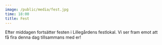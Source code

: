 ```yaml
---
image: /public/media/fest.jpg
time: 18:00
title: Fest
---
```

Efter middagen fortsätter festen i Lillegårdens festlokal. Vi ser fram emot att få fira denna dag tillsammans med er!